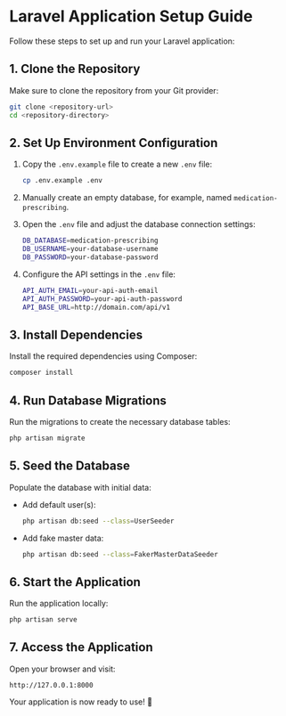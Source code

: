# Laravel Application Setup Guide

Follow these steps to set up and run your Laravel application:

## 1. Clone the Repository
Make sure to clone the repository from your Git provider:
```bash
git clone <repository-url>
cd <repository-directory>
```

## 2. Set Up Environment Configuration
1. Copy the `.env.example` file to create a new `.env` file:
   ```bash
   cp .env.example .env
   ```
2. Manually create an empty database, for example, named `medication-prescribing`.

3. Open the `.env` file and adjust the database connection settings:
   ```bash
   DB_DATABASE=medication-prescribing
   DB_USERNAME=your-database-username
   DB_PASSWORD=your-database-password
   ```

4. Configure the API settings in the `.env` file:
   ```bash
   API_AUTH_EMAIL=your-api-auth-email
   API_AUTH_PASSWORD=your-api-auth-password
   API_BASE_URL=http://domain.com/api/v1
   ```

## 3. Install Dependencies
Install the required dependencies using Composer:
```bash
composer install
```

## 4. Run Database Migrations
Run the migrations to create the necessary database tables:
```bash
php artisan migrate
```

## 5. Seed the Database
Populate the database with initial data:
- Add default user(s):
  ```bash
  php artisan db:seed --class=UserSeeder
  ```
- Add fake master data:
  ```bash
  php artisan db:seed --class=FakerMasterDataSeeder
  ```

## 6. Start the Application
Run the application locally:
```bash
php artisan serve
```

## 7. Access the Application
Open your browser and visit:
```
http://127.0.0.1:8000
```

Your application is now ready to use! 🎉

